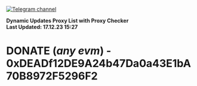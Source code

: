 [![Telegram channel](https://img.shields.io/endpoint?url=https://runkit.io/damiankrawczyk/telegram-badge/branches/master?url=https://t.me/n4z4v0d)](https://t.me/n4z4v0d) 

**Dynamic Updates Proxy List with Proxy Checker**  
**Last Updated: 17.12.23 15:27**

# DONATE (_any evm_) - 0xDEADf12DE9A24b47Da0a43E1bA70B8972F5296F2
